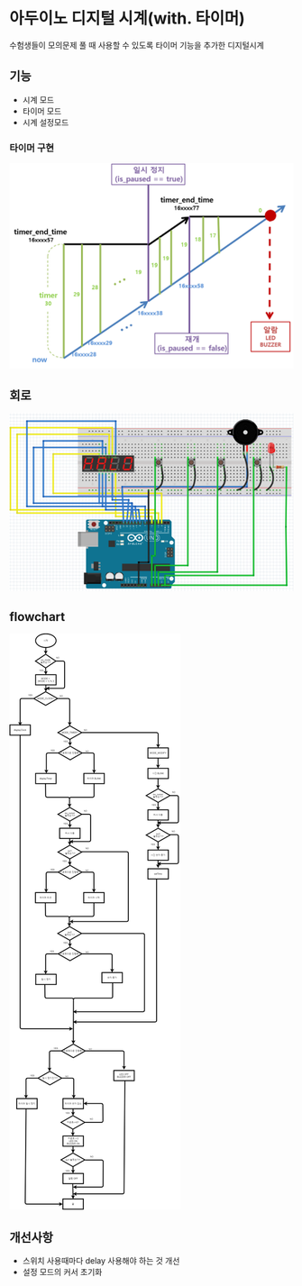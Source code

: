 # 아두이노 디지털 시계(with. 타이머)
수험생들이 모의문제 풀 때 사용할 수 있도록 타이머 기능을 추가한 디지털시계

## 기능
- 시계 모드
- 타이머 모드
- 시계 설정모드

### 타이머 구현
![timer](./img/timer_theory.png)

## 회로
![circuit](./img/circuit.png)

## flowchart
![flowchart](./img/flowchart.png)

## 개선사항
- 스위치 사용때마다 delay 사용해야 하는 것 개선
- 설정 모드의 커서 초기화